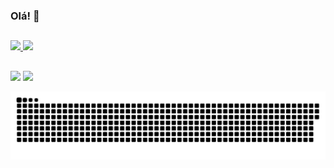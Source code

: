 ### Olá! 👋
##
<div>
  <a href="https://github.com/valescamoura">
  <img height="150em" src="https://github-readme-stats.vercel.app/api?username=valescamoura&show_icons=true&theme=dark&include_all_commits=true&count_private=true"/>
  <img height="150em" src="https://github-readme-stats.vercel.app/api/top-langs/?username=valescamoura&layout=compact&langs_count=7&theme=dark"/>
</div>
 
##
<div>  
  <a href = "mailto:valescamoura@id.uff.br"><img src="https://img.shields.io/badge/-Gmail-%23333?style=for-the-badge&logo=gmail&logoColor=white" target="_blank"></a>
  <a href="https://www.linkedin.com/in/valesca-moura" target="_blank"><img src="https://img.shields.io/badge/-LinkedIn-%230077B5?style=for-the-badge&logo=linkedin&logoColor=white" target="_blank"></a>  
  
  ![Snake animation](https://github.com/valescamoura/valescamoura/blob/output/github-contribution-grid-snake.svg)
</div>

<!--
**valescamoura/valescamoura** is a ✨ _special_ ✨ repository because its `README.md` (this file) appears on your GitHub profile.

### Hi there 👋

Here are some ideas to get you started:

- 🔭 I’m currently working on ...
- 🌱 I’m currently learning ...
- 👯 I’m looking to collaborate on ...
- 🤔 I’m looking for help with ...
- 💬 Ask me about ...
- 📫 How to reach me: ...
- 😄 Pronouns: ...
- ⚡ Fun fact: ...
-->

